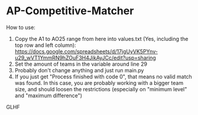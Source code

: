 # AP-Competitive-Matcher

How to use:

1. Copy the A1 to AO25 range from here into values.txt (Yes, including the top row and left column): https://docs.google.com/spreadsheets/d/17jgUyVK5PYnv-u29_wVT1YmmRN9hZOuF3H4JikAyJCc/edit?usp=sharing
2. Set the amount of teams in the variable around line 29
3. Probably don't change anything and just run main.py
4. If you just get "Process finished with code 0", that means no valid match was found. In this case, you are probably working with a bigger team size, and should loosen the restrictions (especially on "minimum level" and "maximum difference")

GLHF
